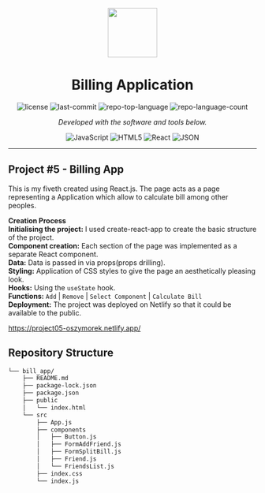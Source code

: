<p align="center">
  <img src="https://cdn-icons-png.flaticon.com/512/6295/6295417.png" width="100" />
</p>
<p align="center">
    <h1 align="center">Billing Application</h1>
</p>

<p align="center">
	<img src="https://img.shields.io/github/license/oszymorek/bill_app?style=flat&color=0080ff" alt="license">
	<img src="https://img.shields.io/github/last-commit/oszymorek/bill_app?style=flat&logo=git&logoColor=white&color=0080ff" alt="last-commit">
	<img src="https://img.shields.io/github/languages/top/oszymorek/bill_app?style=flat&color=0080ff" alt="repo-top-language">
	<img src="https://img.shields.io/github/languages/count/oszymorek/bill_app?style=flat&color=0080ff" alt="repo-language-count">
<p>
<p align="center">
		<em>Developed with the software and tools below.</em>
</p>
<p align="center">
	<img src="https://img.shields.io/badge/JavaScript-F7DF1E.svg?style=flat&logo=JavaScript&logoColor=black" alt="JavaScript">
	<img src="https://img.shields.io/badge/HTML5-E34F26.svg?style=flat&logo=HTML5&logoColor=white" alt="HTML5">
	<img src="https://img.shields.io/badge/React-61DAFB.svg?style=flat&logo=React&logoColor=black" alt="React">
	<img src="https://img.shields.io/badge/JSON-000000.svg?style=flat&logo=JSON&logoColor=white" alt="JSON">
</p>
<hr>

## Project #5 - Billing App

This is my fiveth created using React.js. The page acts as a page representing a Application which allow to calculate bill among other peoples.

<strong>Creation Process</strong> </br>
<strong>Initialising the project:</strong> I used create-react-app to create the basic structure of the project.</br>
<strong>Component creation:</strong> Each section of the page was implemented as a separate React component.</br>
<strong>Data:</strong> Data is passed in via props(props drilling).</br>
<strong>Styling:</strong> Application of CSS styles to give the page an aesthetically pleasing look.</br>
<strong>Hooks:</strong> Using the `useState` hook.</br>
<strong>Functions:</strong> `Add` | `Remove` | `Select Component` | `Calculate Bill` </br>
<strong>Deployment:</strong> The project was deployed on Netlify so that it could be available to the public.</br>

https://project05-oszymorek.netlify.app/


##  Repository Structure

```sh
└── bill_app/
    ├── README.md
    ├── package-lock.json
    ├── package.json
    ├── public
    │   └── index.html
    └── src
        ├── App.js
        ├── components
        │   ├── Button.js
        │   ├── FormAddFriend.js
        │   ├── FormSplitBill.js
        │   ├── Friend.js
        │   └── FriendsList.js
        ├── index.css
        └── index.js
```
